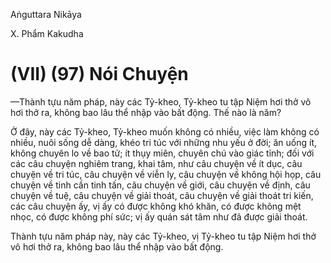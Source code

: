 Aṅguttara Nikāya

X. Phẩm Kakudha

# (VII) (97) Nói Chuyện

—Thành tựu năm pháp, này các Tỷ-kheo, Tỷ-kheo tu tập Niệm hơi thở vô hơi thở ra, không bao lâu thể nhập vào bất động. Thế nào là năm?

Ở đây, này các Tỷ-kheo, Tỷ-kheo muốn không có nhiều, việc làm không có nhiều, nuôi sống dễ dàng, khéo tri túc với những nhu yếu ở đời; ăn uống ít, không chuyên lo về bao tử; ít thụy miên, chuyên chú vào giác tỉnh; đối với các câu chuyện nghiêm trang, khai tâm, như câu chuyện về ít dục, câu chuyện về tri túc, câu chuyện về viễn ly, câu chuyện về không hội họp, câu chuyện về tinh cần tinh tấn, câu chuyện về giới, câu chuyện về định, câu chuyện về tuệ, câu chuyện về giải thoát, câu chuyện về giải thoát tri kiến, các câu chuyện ấy, vị ấy có được không khó khăn, có được không mệt nhọc, có được không phí sức; vị ấy quán sát tâm như đã được giải thoát.

Thành tựu năm pháp này, này các Tỷ-kheo, vị Tỷ-kheo tu tập Niệm hơi thở vô hơi thở ra, không bao lâu thể nhập vào bất động.

